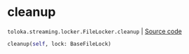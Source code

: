 # cleanup
`toloka.streaming.locker.FileLocker.cleanup` | [Source code](https://github.com/Toloka/toloka-kit/blob/v0.1.25/src/streaming/locker.py#L101)

```python
cleanup(self, lock: BaseFileLock)
```


